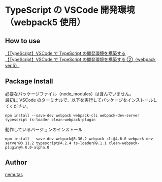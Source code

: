 # TypeScript の VSCode 開発環境（webpack5 使用）

## How to use

[【TypeScript】VSCode で TypeScript の開発環境を構築する](https://qiita.com/nemutas/items/0a266ec58c76ae3ee43a)  
[【TypeScript】VSCode で TypeScript の開発環境を構築する ②（webpack ver.5）](https://qiita.com/nemutas/items/3a220aad4692f83bbbb5)

## Package Install

必要なパッケージファイル（node_modules）は含んでいません。  
最初に VSCode のターミナルで、以下を実行してパッケージをインストールしてください。

```
npm install --save-dev webpack webpack-cli webpack-dev-server typescript ts-loader clean-webpack-plugin
```

動作しているバージョンのインストール

```
npm install --save-dev webpack@5.36.2 webpack-cli@4.6.0 webpack-dev-server@3.11.2 typescript@4.2.4 ts-loader@9.1.1 clean-webpack-plugin@4.0.0-alpha.0
```

## Author

[nemutas](https://github.com/nemutas)
